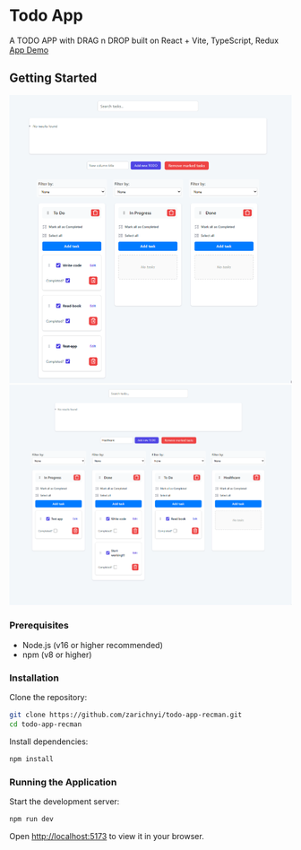 # Todo App

A TODO APP with DRAG n DROP built on React + Vite, TypeScript, Redux  
[App Demo](https://zarichnyi.github.io/todo-app-recman/)

## Getting Started

![App Demo Drag n Drop](./public/dragndrop.gif)
![App Demo ](./public/searchInstr.gif)

### Prerequisites

- Node.js (v16 or higher recommended)
- npm (v8 or higher)

### Installation

Clone the repository:

```sh
git clone https://github.com/zarichnyi/todo-app-recman.git
cd todo-app-recman
```

Install dependencies:

```sh
npm install
```

### Running the Application

Start the development server:

```sh
npm run dev
```

Open [http://localhost:5173](http://localhost:5173) to view it in your browser.